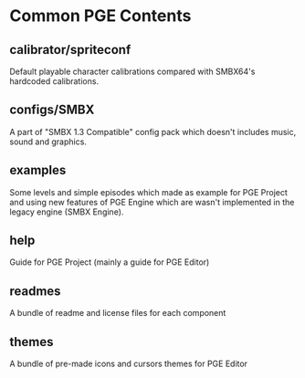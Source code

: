 # Common PGE Contents

## calibrator/spriteconf 
Default playable character calibrations compared with SMBX64's hardcoded calibrations.

## configs/SMBX
A part of "SMBX 1.3 Compatible" config pack which doesn't includes music, sound and graphics.

## examples
Some levels and simple episodes which made as example for PGE Project and using new features of PGE Engine which are wasn't implemented in the legacy engine (SMBX Engine).

## help
Guide for PGE Project (mainly a guide for PGE Editor)

## readmes
A bundle of readme and license files for each component

## themes
A bundle of pre-made icons and cursors themes for PGE Editor
